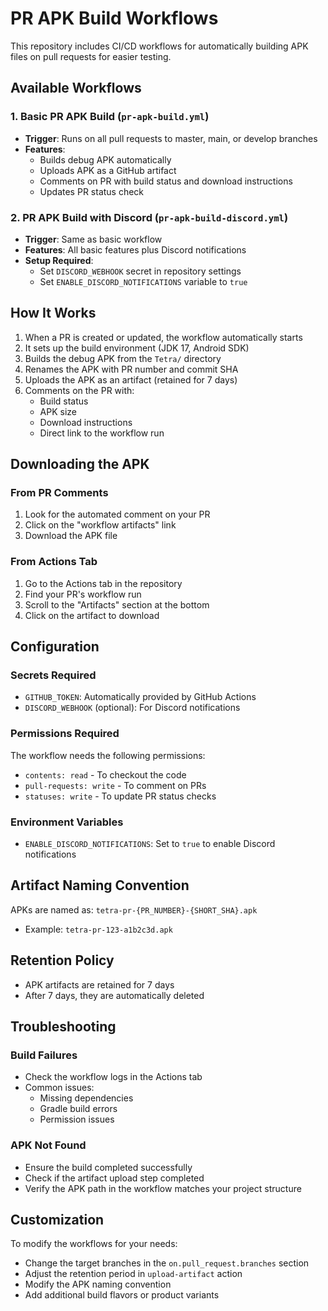 # PR APK Build Workflows

This repository includes CI/CD workflows for automatically building APK files on pull requests for easier testing.

## Available Workflows

### 1. Basic PR APK Build (`pr-apk-build.yml`)
- **Trigger**: Runs on all pull requests to master, main, or develop branches
- **Features**:
  - Builds debug APK automatically
  - Uploads APK as a GitHub artifact
  - Comments on PR with build status and download instructions
  - Updates PR status check

### 2. PR APK Build with Discord (`pr-apk-build-discord.yml`)
- **Trigger**: Same as basic workflow
- **Features**: All basic features plus Discord notifications
- **Setup Required**:
  - Set `DISCORD_WEBHOOK` secret in repository settings
  - Set `ENABLE_DISCORD_NOTIFICATIONS` variable to `true`

## How It Works

1. When a PR is created or updated, the workflow automatically starts
2. It sets up the build environment (JDK 17, Android SDK)
3. Builds the debug APK from the `Tetra/` directory
4. Renames the APK with PR number and commit SHA
5. Uploads the APK as an artifact (retained for 7 days)
6. Comments on the PR with:
   - Build status
   - APK size
   - Download instructions
   - Direct link to the workflow run

## Downloading the APK

### From PR Comments
1. Look for the automated comment on your PR
2. Click on the "workflow artifacts" link
3. Download the APK file

### From Actions Tab
1. Go to the Actions tab in the repository
2. Find your PR's workflow run
3. Scroll to the "Artifacts" section at the bottom
4. Click on the artifact to download

## Configuration

### Secrets Required
- `GITHUB_TOKEN`: Automatically provided by GitHub Actions
- `DISCORD_WEBHOOK` (optional): For Discord notifications

### Permissions Required
The workflow needs the following permissions:
- `contents: read` - To checkout the code
- `pull-requests: write` - To comment on PRs
- `statuses: write` - To update PR status checks

### Environment Variables
- `ENABLE_DISCORD_NOTIFICATIONS`: Set to `true` to enable Discord notifications

## Artifact Naming Convention
APKs are named as: `tetra-pr-{PR_NUMBER}-{SHORT_SHA}.apk`
- Example: `tetra-pr-123-a1b2c3d.apk`

## Retention Policy
- APK artifacts are retained for 7 days
- After 7 days, they are automatically deleted

## Troubleshooting

### Build Failures
- Check the workflow logs in the Actions tab
- Common issues:
  - Missing dependencies
  - Gradle build errors
  - Permission issues

### APK Not Found
- Ensure the build completed successfully
- Check if the artifact upload step completed
- Verify the APK path in the workflow matches your project structure

## Customization

To modify the workflows for your needs:
- Change the target branches in the `on.pull_request.branches` section
- Adjust the retention period in `upload-artifact` action
- Modify the APK naming convention
- Add additional build flavors or product variants